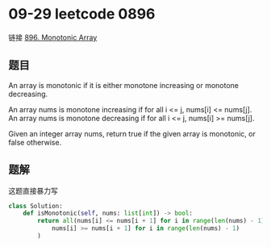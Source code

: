 # 09-29 leetcode 0896

链接 [896. Monotonic Array](https://leetcode.com/problems/monotonic-array/description/)

## 题目

An array is monotonic if it is either monotone increasing or monotone decreasing.

An array nums is monotone increasing if for all i <= j, nums[i] <= nums[j]. An array nums is monotone decreasing if for all i <= j, nums[i] >= nums[j].

Given an integer array nums, return true if the given array is monotonic, or false otherwise.

## 题解

这题直接暴力写

```python
class Solution:
    def isMonotonic(self, nums: list[int]) -> bool:
        return all(nums[i] <= nums[i + 1] for i in range(len(nums) - 1)) or all(
            nums[i] >= nums[i + 1] for i in range(len(nums) - 1)
        )
```

